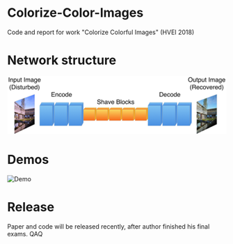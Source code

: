 # Colorize-Color-Images
Code and report for work "Colorize Colorful Images" (HVEI 2018)

# Network structure
![Network Structure](images/structure.png)

# Demos
![Demo](images/demos.png)

# Release
Paper and code will be released recently, after author finished his final exams. QAQ
